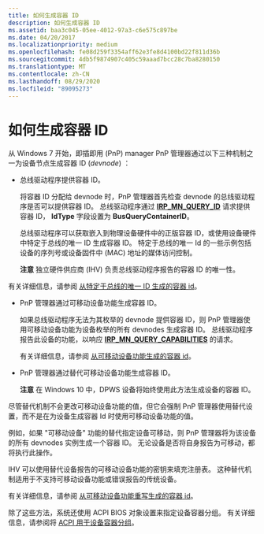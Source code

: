 ```yaml
---
title: 如何生成容器 ID
description: 如何生成容器 ID
ms.assetid: baa3c045-05ee-4012-97a3-c6e575c897be
ms.date: 04/20/2017
ms.localizationpriority: medium
ms.openlocfilehash: fe08d259f3354aff62e3fe8d4100bd22f811d36b
ms.sourcegitcommit: 4db5f9874907c405c59aaad7bcc28c7ba8280150
ms.translationtype: MT
ms.contentlocale: zh-CN
ms.lasthandoff: 08/29/2020
ms.locfileid: "89095273"
---
```

# <a name="how-container-ids-are-generated"></a>如何生成容器 ID


从 Windows 7 开始，即插即用 (PnP) manager PnP 管理器通过以下三种机制之一为设备节点生成容器 ID (*devnode*) ：

-   总线驱动程序提供容器 ID。

    将容器 ID 分配给 devnode 时，PnP 管理器首先检查 devnode 的总线驱动程序是否可以提供容器 ID。 总线驱动程序通过 [**IRP_MN_QUERY_ID**](../kernel/irp-mn-query-id.md) 请求提供容器 ID， **IdType** 字段设置为 **BusQueryContainerID**。

    总线驱动程序可以获取嵌入到物理设备硬件中的正版容器 ID，或使用设备硬件中特定于总线的唯一 ID 生成容器 ID。 特定于总线的唯一 Id 的一些示例包括设备的序列号或设备固件中 (MAC) 地址的媒体访问控制。

    **注意**  独立硬件供应商 (IHV) 负责总线驱动程序报告的容器 ID 的唯一性。




有关详细信息，请参阅 [从特定于总线的唯一 ID 生成的容器 id](container-ids-generated-from-a-bus-specific-unique-id.md)。


-   PnP 管理器通过可移动设备功能生成容器 ID。

    如果总线驱动程序无法为其枚举的 devnode 提供容器 ID，则 PnP 管理器使用可移动设备功能为设备枚举的所有 devnodes 生成容器 ID。 总线驱动程序报告此设备的功能，以响应 [**IRP_MN_QUERY_CAPABILITIES**](../kernel/irp-mn-query-capabilities.md) 的请求。

    有关详细信息，请参阅 [从可移动设备功能生成的容器 id](container-ids-generated-from-the-removable-device-capability.md)。

-   PnP 管理器通过替代可移动设备功能生成容器 ID。

    **注意**  在 Windows 10 中，DPWS 设备将始终使用此方法生成设备的容器 ID。




尽管替代机制不会更改可移动设备功能的值，但它会强制 PnP 管理器使用替代设置，而不是在为设备生成容器 Id 时使用可移动设备功能的值。

例如，如果 "可移动设备" 功能的替代指定设备可移动，则 PnP 管理器将为该设备的所有 devnodes 实例生成一个容器 ID。 无论设备是否将自身报告为可移动，都将执行此操作。

IHV 可以使用替代设备报告的可移动设备功能的密钥来填充注册表。 这种替代机制适用于不支持可移动设备功能或错误报告的传统设备。

有关详细信息，请参阅 [从可移动设备功能重写生成的容器 id](container-ids-generated-from-a-removable-device-capability-override.md)。


除了这些方法，系统还使用 ACPI BIOS 对象设置来指定设备容器分组。 有关详细信息，请参阅将 [ACPI 用于设备容器分组](using-acpi-for-device-container-grouping.md)。